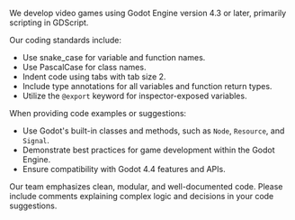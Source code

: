 We develop video games using Godot Engine version 4.3 or later, primarily scripting in GDScript.

Our coding standards include:
- Use snake_case for variable and function names.
- Use PascalCase for class names.
- Indent code using tabs with tab size 2.
- Include type annotations for all variables and function return types.
- Utilize the `@export` keyword for inspector-exposed variables.

When providing code examples or suggestions:
- Use Godot's built-in classes and methods, such as `Node`, `Resource`, and `Signal`.
- Demonstrate best practices for game development within the Godot Engine.
- Ensure compatibility with Godot 4.4 features and APIs.

Our team emphasizes clean, modular, and well-documented code. Please include comments explaining complex logic and decisions in your code suggestions.